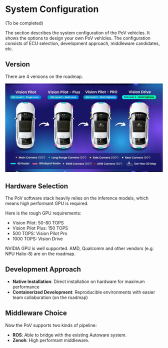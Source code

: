 # System Configuration

(To be completed)

The section describes the system configuration of the PoV vehicles. It shows the options to design your own PoV vehicles. The configuration consists of ECU selection, development approach, middleware candidates, etc.

## Version

There are 4 versions on the roadmap.

![version](images/Roadmap.jpg)

## Hardware Selection

The PoV software stack heavily relies on the inference models, which means high performant GPU is required.

Here is the rough GPU requirements:

- Vision Pilot: 50-80 TOPS
- Vision Pilot Plus: 150 TOPS
- 500 TOPS: Vision Pilot Pro
- 1000 TOPS: Vision Drive

NVIDIA GPU is well supported. AMD, Qualcomm and other vendors (e.g. NPU Halio-8) are on the roadmap.

## Development Approach

- **Native Installation**: Direct installation on hardware for maximum performance
- **Containerized Development**: Reproducible environments with easier team collaboration (on the roadmap)

## Middleware Choice

Now the PoV supports two kinds of pipeline:

- **ROS**: Able to bridge with the existing Autoware system.
- **Zenoh**: High performant middleware.
